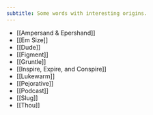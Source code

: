 ```yaml
---
subtitle: Some words with interesting origins.
---
```

- [[Ampersand & Epershand]]
- [[Em Size]]
- [[Dude]]
- [[Figment]]
- [[Gruntle]]
- [[Inspire, Expire, and Conspire]]
- [[Lukewarm]]
- [[Pejorative]]
- [[Podcast]]
- [[Slug]]
- [[Thou]]





